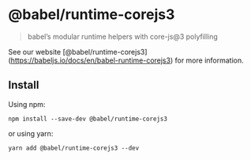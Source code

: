 <span class="citation" data-cites="babel/runtime-corejs3">@babel/runtime-corejs3</span>
=======================================================================================

> babel’s modular runtime helpers with core-js@3 polyfilling

See our website <span class="citation" data-cites="babel/runtime-corejs3">\[@babel/runtime-corejs3\]</span>(https://babeljs.io/docs/en/babel-runtime-corejs3) for more information.

Install
-------

Using npm:

    npm install --save-dev @babel/runtime-corejs3

or using yarn:

    yarn add @babel/runtime-corejs3 --dev
